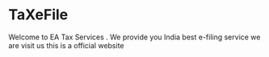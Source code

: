 # TaXeFile
Welcome to EA Tax Services .
We provide you India best e-filing service we are
visit us 
this is a official website 
